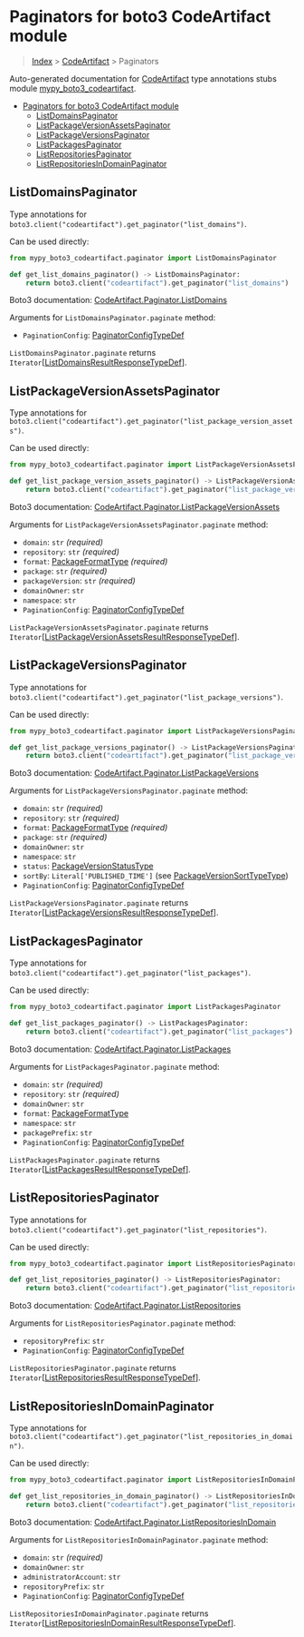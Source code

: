 # Paginators for boto3 CodeArtifact module

> [Index](..) > [CodeArtifact](.) > Paginators

Auto-generated documentation for
[CodeArtifact](https://boto3.amazonaws.com/v1/documentation/api/latest/reference/services/codeartifact.html#CodeArtifact)
type annotations stubs module
[mypy_boto3_codeartifact](https://pypi.org/project/mypy-boto3-codeartifact/).

- [Paginators for boto3 CodeArtifact module](#paginators-for-boto3-codeartifact-module)
  - [ListDomainsPaginator](#listdomainspaginator)
  - [ListPackageVersionAssetsPaginator](#listpackageversionassetspaginator)
  - [ListPackageVersionsPaginator](#listpackageversionspaginator)
  - [ListPackagesPaginator](#listpackagespaginator)
  - [ListRepositoriesPaginator](#listrepositoriespaginator)
  - [ListRepositoriesInDomainPaginator](#listrepositoriesindomainpaginator)

## ListDomainsPaginator

Type annotations for
`boto3.client("codeartifact").get_paginator("list_domains")`.

Can be used directly:

```python
from mypy_boto3_codeartifact.paginator import ListDomainsPaginator

def get_list_domains_paginator() -> ListDomainsPaginator:
    return boto3.client("codeartifact").get_paginator("list_domains")
```

Boto3 documentation:
[CodeArtifact.Paginator.ListDomains](https://boto3.amazonaws.com/v1/documentation/api/latest/reference/services/codeartifact.html#CodeArtifact.Paginator.ListDomains)

Arguments for `ListDomainsPaginator.paginate` method:

- `PaginationConfig`:
  [PaginatorConfigTypeDef](./type_defs.md#paginatorconfigtypedef)

`ListDomainsPaginator.paginate` returns
`Iterator`\[[ListDomainsResultResponseTypeDef](./type_defs.md#listdomainsresultresponsetypedef)\].

## ListPackageVersionAssetsPaginator

Type annotations for
`boto3.client("codeartifact").get_paginator("list_package_version_assets")`.

Can be used directly:

```python
from mypy_boto3_codeartifact.paginator import ListPackageVersionAssetsPaginator

def get_list_package_version_assets_paginator() -> ListPackageVersionAssetsPaginator:
    return boto3.client("codeartifact").get_paginator("list_package_version_assets")
```

Boto3 documentation:
[CodeArtifact.Paginator.ListPackageVersionAssets](https://boto3.amazonaws.com/v1/documentation/api/latest/reference/services/codeartifact.html#CodeArtifact.Paginator.ListPackageVersionAssets)

Arguments for `ListPackageVersionAssetsPaginator.paginate` method:

- `domain`: `str` *(required)*
- `repository`: `str` *(required)*
- `format`: [PackageFormatType](./literals.md#packageformattype) *(required)*
- `package`: `str` *(required)*
- `packageVersion`: `str` *(required)*
- `domainOwner`: `str`
- `namespace`: `str`
- `PaginationConfig`:
  [PaginatorConfigTypeDef](./type_defs.md#paginatorconfigtypedef)

`ListPackageVersionAssetsPaginator.paginate` returns
`Iterator`\[[ListPackageVersionAssetsResultResponseTypeDef](./type_defs.md#listpackageversionassetsresultresponsetypedef)\].

## ListPackageVersionsPaginator

Type annotations for
`boto3.client("codeartifact").get_paginator("list_package_versions")`.

Can be used directly:

```python
from mypy_boto3_codeartifact.paginator import ListPackageVersionsPaginator

def get_list_package_versions_paginator() -> ListPackageVersionsPaginator:
    return boto3.client("codeartifact").get_paginator("list_package_versions")
```

Boto3 documentation:
[CodeArtifact.Paginator.ListPackageVersions](https://boto3.amazonaws.com/v1/documentation/api/latest/reference/services/codeartifact.html#CodeArtifact.Paginator.ListPackageVersions)

Arguments for `ListPackageVersionsPaginator.paginate` method:

- `domain`: `str` *(required)*
- `repository`: `str` *(required)*
- `format`: [PackageFormatType](./literals.md#packageformattype) *(required)*
- `package`: `str` *(required)*
- `domainOwner`: `str`
- `namespace`: `str`
- `status`: [PackageVersionStatusType](./literals.md#packageversionstatustype)
- `sortBy`: `Literal['PUBLISHED_TIME']` (see
  [PackageVersionSortTypeType](./literals.md#packageversionsorttypetype))
- `PaginationConfig`:
  [PaginatorConfigTypeDef](./type_defs.md#paginatorconfigtypedef)

`ListPackageVersionsPaginator.paginate` returns
`Iterator`\[[ListPackageVersionsResultResponseTypeDef](./type_defs.md#listpackageversionsresultresponsetypedef)\].

## ListPackagesPaginator

Type annotations for
`boto3.client("codeartifact").get_paginator("list_packages")`.

Can be used directly:

```python
from mypy_boto3_codeartifact.paginator import ListPackagesPaginator

def get_list_packages_paginator() -> ListPackagesPaginator:
    return boto3.client("codeartifact").get_paginator("list_packages")
```

Boto3 documentation:
[CodeArtifact.Paginator.ListPackages](https://boto3.amazonaws.com/v1/documentation/api/latest/reference/services/codeartifact.html#CodeArtifact.Paginator.ListPackages)

Arguments for `ListPackagesPaginator.paginate` method:

- `domain`: `str` *(required)*
- `repository`: `str` *(required)*
- `domainOwner`: `str`
- `format`: [PackageFormatType](./literals.md#packageformattype)
- `namespace`: `str`
- `packagePrefix`: `str`
- `PaginationConfig`:
  [PaginatorConfigTypeDef](./type_defs.md#paginatorconfigtypedef)

`ListPackagesPaginator.paginate` returns
`Iterator`\[[ListPackagesResultResponseTypeDef](./type_defs.md#listpackagesresultresponsetypedef)\].

## ListRepositoriesPaginator

Type annotations for
`boto3.client("codeartifact").get_paginator("list_repositories")`.

Can be used directly:

```python
from mypy_boto3_codeartifact.paginator import ListRepositoriesPaginator

def get_list_repositories_paginator() -> ListRepositoriesPaginator:
    return boto3.client("codeartifact").get_paginator("list_repositories")
```

Boto3 documentation:
[CodeArtifact.Paginator.ListRepositories](https://boto3.amazonaws.com/v1/documentation/api/latest/reference/services/codeartifact.html#CodeArtifact.Paginator.ListRepositories)

Arguments for `ListRepositoriesPaginator.paginate` method:

- `repositoryPrefix`: `str`
- `PaginationConfig`:
  [PaginatorConfigTypeDef](./type_defs.md#paginatorconfigtypedef)

`ListRepositoriesPaginator.paginate` returns
`Iterator`\[[ListRepositoriesResultResponseTypeDef](./type_defs.md#listrepositoriesresultresponsetypedef)\].

## ListRepositoriesInDomainPaginator

Type annotations for
`boto3.client("codeartifact").get_paginator("list_repositories_in_domain")`.

Can be used directly:

```python
from mypy_boto3_codeartifact.paginator import ListRepositoriesInDomainPaginator

def get_list_repositories_in_domain_paginator() -> ListRepositoriesInDomainPaginator:
    return boto3.client("codeartifact").get_paginator("list_repositories_in_domain")
```

Boto3 documentation:
[CodeArtifact.Paginator.ListRepositoriesInDomain](https://boto3.amazonaws.com/v1/documentation/api/latest/reference/services/codeartifact.html#CodeArtifact.Paginator.ListRepositoriesInDomain)

Arguments for `ListRepositoriesInDomainPaginator.paginate` method:

- `domain`: `str` *(required)*
- `domainOwner`: `str`
- `administratorAccount`: `str`
- `repositoryPrefix`: `str`
- `PaginationConfig`:
  [PaginatorConfigTypeDef](./type_defs.md#paginatorconfigtypedef)

`ListRepositoriesInDomainPaginator.paginate` returns
`Iterator`\[[ListRepositoriesInDomainResultResponseTypeDef](./type_defs.md#listrepositoriesindomainresultresponsetypedef)\].
